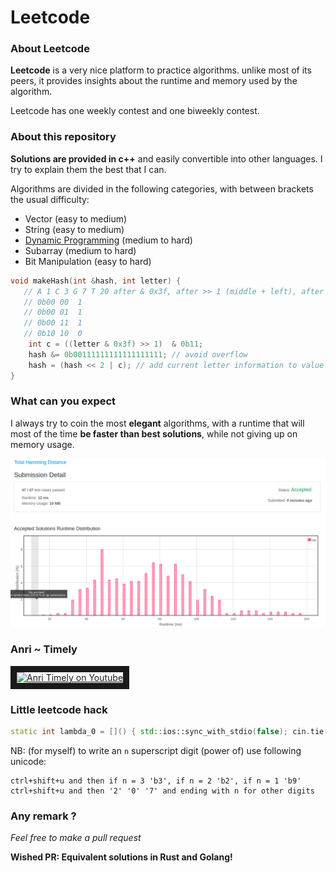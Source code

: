 # Leetcode

### About Leetcode

**Leetcode** is a very nice platform to practice algorithms. unlike most of its peers, it provides insights about the runtime and memory used by the algorithm.

Leetcode has one weekly contest and one biweekly contest.

### About this repository

**Solutions are provided in c++** and easily convertible into other languages. I try to explain them the best that I can.

Algorithms are divided in the following categories, with between brackets the usual difficulty:
* Vector (easy to medium)
* String (easy to medium)
* [Dynamic Programming](https://en.wikipedia.org/wiki/dynamic_programming) (medium to hard)
* Subarray (medium to hard)
* Bit Manipulation (easy to hard)
```cpp
void makeHash(int &hash, int letter) {
   // A 1 C 3 G 7 T 20 after & 0x3f, after >> 1 (middle + left), after &0b11 (middle) :
   // 0b00 00  1
   // 0b00 01  1
   // 0b00 11  1
   // 0b10 10  0
    int c = ((letter & 0x3f) >> 1)  & 0b11;
    hash &= 0b00111111111111111111; // avoid overflow
    hash = (hash << 2 | c); // add current letter information to value of the hash
}
```

### What can you expect

I always try to coin the most **elegant** algorithms, with a runtime that will most of the time **be faster than best solutions**, while not giving up on memory usage.

![fast](fast.png?raw=true)


### Anri ~ Timely

<a href="https://www.youtube.com/watch?v=fp2psphgAK4
" target="_blank"><img src="http://img.youtube.com/vi/fp2psphgAK4/0.jpg"
alt="Anri Timely on Youtube" width="240" height="180" border="10" /></a>


### Little leetcode hack
```cpp
static int lambda_0 = []() { std::ios::sync_with_stdio(false); cin.tie(NULL); return 0; }();
```

NB: (for myself) to write an ```n``` superscript digit (power of) use following unicode:
```
ctrl+shift+u and then if n = 3 'b3', if n = 2 'b2', if n = 1 'b9'
ctrl+shift+u and then '2' '0' '7' and ending with n for other digits
```


### Any remark ?

*Feel free to make a pull request*

**Wished PR: Equivalent solutions in Rust and Golang!**